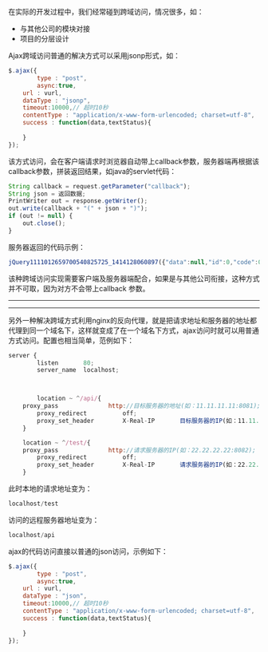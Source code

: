 在实际的开发过程中，我们经常碰到跨域访问，情况很多，如：
* 与其他公司的模块对接
* 项目的分层设计

Ajax跨域访问普通的解决方式可以采用jsonp形式，如：
```javascript
$.ajax({
        type : "post",
        async:true,
	url : vurl,
	dataType : "jsonp",
	timeout:10000,// 超时10秒
	contentType : "application/x-www-form-urlencoded; charset=utf-8",  
	success : function(data,textStatus){
			
	}
});
```

该方式访问，会在客户端请求时浏览器自动带上callback参数，服务器端再根据该callback参数，拼装返回结果，如java的servlet代码：
```javascript
String callback = request.getParameter("callback");
String json = 返回数据;
PrintWriter out = response.getWriter();
out.write(callback + "(" + json + ")");
if (out != null) {
	out.close();
}
```

服务器返回的代码示例：
```javascript
jQuery1111012659700540825725_1414128060897({"data":null,"id":0,"code":0,"msg":null})
```

该种跨域访问实现需要客户端及服务器端配合，如果是与其他公司衔接，这种方式并不可取，因为对方不会带上callback 参数。

---
*******

另外一种解决跨域方式利用nginx的反向代理，就是把请求地址和服务器的地址都代理到同一个域名下，这样就变成了在一个域名下方式，ajax访问时就可以用普通方式访问。配置也相当简单，范例如下：
```javascript
server {
        listen       80;
        server_name  localhost;



        location ~ ^/api/{ 
	proxy_pass              http://目标服务器的地址(如：11.11.11.11:8081); 
        proxy_redirect          off; 
        proxy_set_header        X-Real-IP       目标服务器的IP(如：11.11.11.11); 
	}

	location ~ ^/test/{ 
	proxy_pass              http://请求服务器的IP(如：22.22.22.22:8082); 
        proxy_redirect          off; 
        proxy_set_header        X-Real-IP       请求服务器的IP(如：22.22.22.22); 
	}

```

此时本地的请求地址变为：
```javascript
localhost/test
```

访问的远程服务器地址变为：
```javascript
localhost/api
```

ajax的代码访问直接以普通的json访问，示例如下：
```javascript
$.ajax({
        type : "post",
        async:true,
	url : vurl,
	dataType : "json",
	timeout:10000,// 超时10秒
	contentType : "application/x-www-form-urlencoded; charset=utf-8",  
	success : function(data,textStatus){
			
	}
});
```

